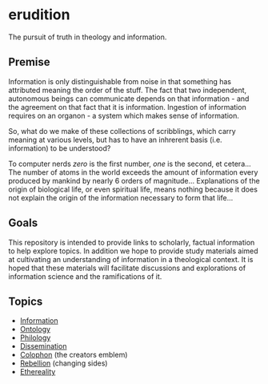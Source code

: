 # erudition
The pursuit of truth in theology and information.


## Premise
Information is only distinguishable from noise in that something has attributed meaning the order of the stuff.
The fact that two independent, autonomous beings can communicate depends on that information - and the agreement on that fact that it is information.
Ingestion of information requires on an organon - a system which makes sense of information.

So, what do we make of these collections of scribblings, which carry meaning at various levels, but has to have an inhrerent basis (i.e. information) to be understood?

To computer nerds _zero_ is the first number, _one_ is the second, et cetera...
The number of atoms in the world exceeds the amount of information every produced by mankind by nearly 6 orders of magnitude...
Explanations of the origin of biological life, or even spiritual life, means nothing because it does not explain the origin of the information necessary to form that life...


## Goals
This repository is intended to provide links to scholarly, factual information to help explore topics.
In addition we hope to provide study materials aimed at cultivating an understanding of information in a theological context.
It is hoped that these materials will facilitate discussions and explorations of information science and the ramifications of it.


## Topics
- [Information](https://github.com/doulos-software/erudition/wiki/Information)
- [Ontology](https://github.com/doulos-software/erudition/wiki/Ontology)
- [Philology](https://github.com/doulos-software/erudition/wiki/Philology)
- [Dissemination](https://github.com/doulos-software/erudition/wiki/Dissemination)
- [Colophon](https://github.com/doulos-software/erudition/wiki/Colophon) (the creators emblem)
- [Rebellion](https://github.com/doulos-software/erudition/wiki/Rebellion) (changing sides)
- [Ethereality](https://github.com/doulos-software/erudition/wiki/Ethereality)
